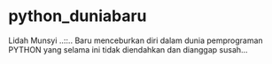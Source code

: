 # python_duniabaru
Lidah Munsyi ..::.. Baru menceburkan diri dalam dunia pemprograman PYTHON yang selama ini tidak diendahkan dan dianggap susah...
